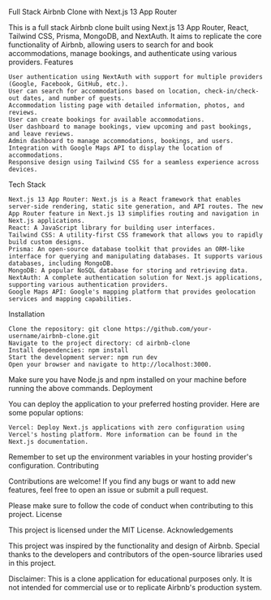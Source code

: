 Full Stack Airbnb Clone with Next.js 13 App Router

This is a full stack Airbnb clone built using Next.js 13 App Router, React, Tailwind CSS, Prisma, MongoDB, and NextAuth. It aims to replicate the core functionality of Airbnb, allowing users to search for and book accommodations, manage bookings, and authenticate using various providers.
Features

    User authentication using NextAuth with support for multiple providers (Google, Facebook, GitHub, etc.).
    User can search for accommodations based on location, check-in/check-out dates, and number of guests.
    Accommodation listing page with detailed information, photos, and reviews.
    User can create bookings for available accommodations.
    User dashboard to manage bookings, view upcoming and past bookings, and leave reviews.
    Admin dashboard to manage accommodations, bookings, and users.
    Integration with Google Maps API to display the location of accommodations.
    Responsive design using Tailwind CSS for a seamless experience across devices.

Tech Stack

    Next.js 13 App Router: Next.js is a React framework that enables server-side rendering, static site generation, and API routes. The new App Router feature in Next.js 13 simplifies routing and navigation in Next.js applications.
    React: A JavaScript library for building user interfaces.
    Tailwind CSS: A utility-first CSS framework that allows you to rapidly build custom designs.
    Prisma: An open-source database toolkit that provides an ORM-like interface for querying and manipulating databases. It supports various databases, including MongoDB.
    MongoDB: A popular NoSQL database for storing and retrieving data.
    NextAuth: A complete authentication solution for Next.js applications, supporting various authentication providers.
    Google Maps API: Google's mapping platform that provides geolocation services and mapping capabilities.

Installation

    Clone the repository: git clone https://github.com/your-username/airbnb-clone.git
    Navigate to the project directory: cd airbnb-clone
    Install dependencies: npm install
    Start the development server: npm run dev
    Open your browser and navigate to http://localhost:3000.

Make sure you have Node.js and npm installed on your machine before running the above commands.
Deployment

You can deploy the application to your preferred hosting provider. Here are some popular options:

    Vercel: Deploy Next.js applications with zero configuration using Vercel's hosting platform. More information can be found in the Next.js documentation.

Remember to set up the environment variables in your hosting provider's configuration.
Contributing

Contributions are welcome! If you find any bugs or want to add new features, feel free to open an issue or submit a pull request.

Please make sure to follow the code of conduct when contributing to this project.
License

This project is licensed under the MIT License.
Acknowledgements

This project was inspired by the functionality and design of Airbnb. Special thanks to the developers and contributors of the open-source libraries used in this project.

Disclaimer: This is a clone application for educational purposes only. It is not intended for commercial use or to replicate Airbnb's production system.
